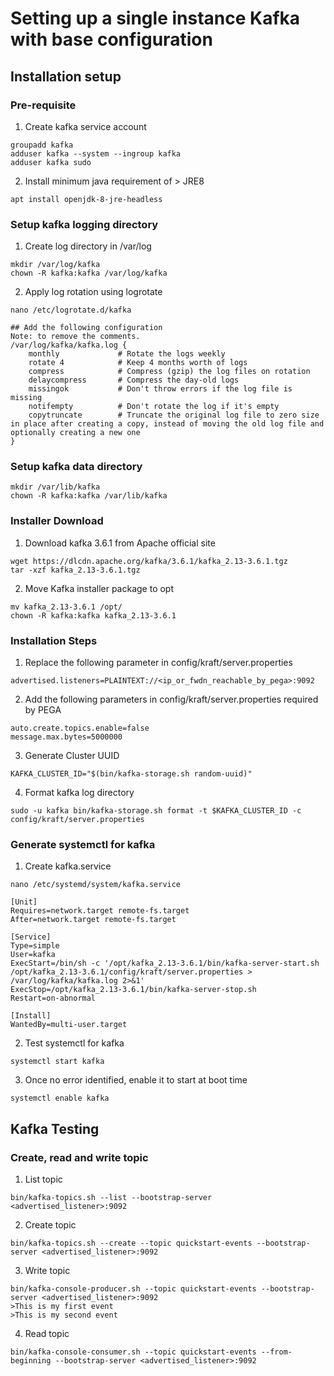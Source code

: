 # Setting up a single instance Kafka with base configuration

## Installation setup

### Pre-requisite

1. Create kafka service account
```
groupadd kafka
adduser kafka --system --ingroup kafka
adduser kafka sudo
```

2. Install minimum java requirement of > JRE8
```
apt install openjdk-8-jre-headless
```

### Setup kafka logging directory
1. Create log directory in /var/log
```
mkdir /var/log/kafka
chown -R kafka:kafka /var/log/kafka
```

2. Apply log rotation using logrotate
```
nano /etc/logrotate.d/kafka

## Add the following configuration
Note: to remove the comments.
/var/log/kafka/kafka.log {
    monthly             # Rotate the logs weekly
    rotate 4            # Keep 4 months worth of logs
    compress            # Compress (gzip) the log files on rotation
    delaycompress       # Compress the day-old logs
    missingok           # Don't throw errors if the log file is missing
    notifempty          # Don't rotate the log if it's empty
    copytruncate        # Truncate the original log file to zero size in place after creating a copy, instead of moving the old log file and optionally creating a new one
}
```
### Setup kafka data directory
```
mkdir /var/lib/kafka
chown -R kafka:kafka /var/lib/kafka
```

### Installer Download
1. Download kafka 3.6.1 from Apache official site
```
wget https://dlcdn.apache.org/kafka/3.6.1/kafka_2.13-3.6.1.tgz
tar -xzf kafka_2.13-3.6.1.tgz
```
2. Move Kafka installer package to opt
```
mv kafka_2.13-3.6.1 /opt/
chown -R kafka:kafka kafka_2.13-3.6.1
```

### Installation Steps
1. Replace the following parameter in config/kraft/server.properties
```
advertised.listeners=PLAINTEXT://<ip_or_fwdn_reachable_by_pega>:9092
```
2. Add the following parameters in config/kraft/server.properties required by PEGA
```
auto.create.topics.enable=false
message.max.bytes=5000000
```
3. Generate Cluster UUID 
```
KAFKA_CLUSTER_ID="$(bin/kafka-storage.sh random-uuid)"
```
4. Format kafka log directory
```
sudo -u kafka bin/kafka-storage.sh format -t $KAFKA_CLUSTER_ID -c config/kraft/server.properties
```
### Generate systemctl for kafka
1. Create kafka.service
```
nano /etc/systemd/system/kafka.service
```
```
[Unit]
Requires=network.target remote-fs.target
After=network.target remote-fs.target

[Service]
Type=simple
User=kafka
ExecStart=/bin/sh -c '/opt/kafka_2.13-3.6.1/bin/kafka-server-start.sh /opt/kafka_2.13-3.6.1/config/kraft/server.properties > /var/log/kafka/kafka.log 2>&1'
ExecStop=/opt/kafka_2.13-3.6.1/bin/kafka-server-stop.sh
Restart=on-abnormal

[Install]
WantedBy=multi-user.target
```
2. Test systemctl for kafka
```
systemctl start kafka
```
3. Once no error identified, enable it to start at boot time
```
systemctl enable kafka
```

## Kafka Testing
### Create, read and write topic
1. List topic
```
bin/kafka-topics.sh --list --bootstrap-server <advertised_listener>:9092
```
2. Create topic
```
bin/kafka-topics.sh --create --topic quickstart-events --bootstrap-server <advertised_listener>:9092
```
3. Write topic
```
bin/kafka-console-producer.sh --topic quickstart-events --bootstrap-server <advertised_listener>:9092
>This is my first event
>This is my second event
```
4. Read topic
```
bin/kafka-console-consumer.sh --topic quickstart-events --from-beginning --bootstrap-server <advertised_listener>:9092
```